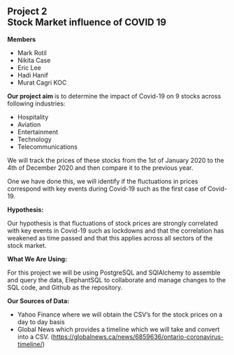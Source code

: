 Project 2 <br>
Stock Market influence of COVID 19 <br>
-----------------------
<b>Members</b>
- Mark Rotil
- Nikita Case
- Eric Lee 
- Hadi Hanif
- Murat Cagri KOC<br>

<b>Our project aim </b>is to determine the impact of Covid-19 on 9 stocks across following industries:

* Hospitality
* Aviation
* Entertainment
* Technology 
* Telecommunications

We will track the prices of these stocks from the 1st of January 2020 to the 4th of December 2020 and then compare it to the previous year. 

One we have done this, we will identify if the fluctuations in prices correspond with key events during Covid-19 such as the first case of Covid-19.

<b>Hypothesis:</b>

Our hypothesis is that fluctuations of stock prices are strongly correlated with key events in Covid-19 such as lockdowns and that the correlation has weakened as time passed and that this applies across all sectors of the stock market.  

<b>What We Are Using:</b>

For this project we will be using PostgreSQL and SQlAlchemy to assemble and query the data, ElephantSQL to collaborate and manage changes to the SQL code, and Github as the repository.


<b>Our Sources of Data:</b>

- Yahoo Finance where we will obtain the CSV’s for the stock prices on a day to day basis
- Global News which provides a timeline which we will take and convert into a CSV. (https://globalnews.ca/news/6859636/ontario-coronavirus-timeline/)
